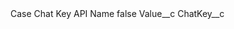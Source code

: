 <?xml version="1.0" encoding="UTF-8"?>
<CustomMetadata xmlns="http://soap.sforce.com/2006/04/metadata" xmlns:xsi="http://www.w3.org/2001/XMLSchema-instance" xmlns:xsd="http://www.w3.org/2001/XMLSchema">
    <label>Case Chat Key API Name</label>
    <protected>false</protected>
    <values>
        <field>Value__c</field>
        <value xsi:type="xsd:string">ChatKey__c</value>
    </values>
</CustomMetadata>
